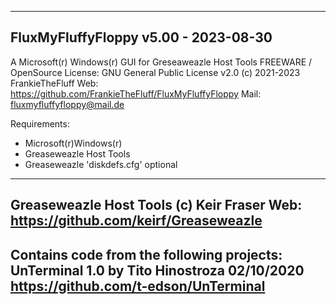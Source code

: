 -----------------------------------------------------------------
FluxMyFluffyFloppy 
v5.00 - 2023-08-30
-----------------------------------------------------------------
A Microsoft(r) Windows(r) GUI for Greseaweazle Host Tools
FREEWARE / OpenSource
License: GNU General Public License v2.0
(c) 2021-2023 FrankieTheFluff
Web: https://github.com/FrankieTheFluff/FluxMyFluffyFloppy
Mail: fluxmyfluffyfloppy@mail.de

Requirements: 
- Microsoft(r)Windows(r) 
- Greaseweazle Host Tools
- Greaseweazle 'diskdefs.cfg' optional
-----------------------------------------------------------------
Greaseweazle Host Tools (c) Keir Fraser
Web: https://github.com/keirf/Greaseweazle
-----------------------------------------------------------------
Contains code from the following projects:
UnTerminal 1.0 by Tito Hinostroza 02/10/2020
https://github.com/t-edson/UnTerminal
-----------------------------------------------------------------
